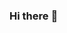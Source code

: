 ### Hi there :wave:

<!--
- 👀 I’m interested in ...
- 🌱 I’m currently learning ...
- 💞️ I’m looking to collaborate on ...
- 📫 How to reach me ...
-->

<!--
yanshengk/yanshengk is a ✨ special ✨ repository because its `README.md` (this file) appears on your GitHub profile.
You can click the Preview link to take a look at your changes.
-->
